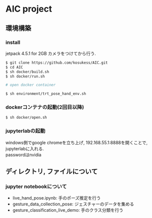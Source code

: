 # AIC project

## 環境構築
### install
jetpack 4.5.1 for 2GB
カメラをつけてから行う.
```bash
$ git clone https://github.com/kosukess/AIC.git
$ cd AIC
$ sh docker/build.sh
$ sh docker/run.sh

# open docker container

$ sh environment/trt_pose_hand_env.sh
```
  
### dockerコンテナの起動(2回目以降)
```bash
$ sh docker/open.sh
```
  
### jupyterlabの起動
windows側でgoogle chromeを立ち上げ, 192.168.55.1:8888を開くことで, jupyterlabに入れる.  
passwordはnvidia
  

## ディレクトリ, ファイルについて
### jupyter notebookについて
- live_hand_pose.ipynb: 手のポーズ推定を行う
- gesture_data_collection_pose: ジェスチャーのデータを集める
- gesture_classification_live_demo: 手のクラス分類を行う
